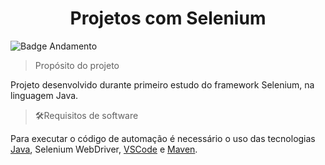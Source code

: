 <h1 align="center">Projetos com Selenium</h1>

![Badge Andamento](http://img.shields.io/static/v1?label=STATUS&message=EM%ANDAMENTO&color=GREEN&style=for-the-badge)

>Propósito do projeto

Projeto desenvolvido durante primeiro estudo do framework Selenium, na linguagem Java.

>🛠️Requisitos de software

Para executar o código de automação é necessário o uso das tecnologias [Java](https://www.oracle.com/br/java/technologies/javase/javase8-archive-downloads.html), Selenium WebDriver, [VSCode](https://code.visualstudio.com/) e [Maven](https://maven.apache.org/download.cgi). 



